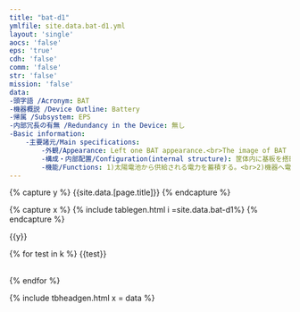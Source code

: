 ```yaml
---
title: "bat-d1"
ymlfile: site.data.bat-d1.yml
layout: 'single'
aocs: 'false'
eps: 'true'
cdh: 'false'
comm: 'false'
str: 'false'
mission: 'false'
data:
-頭字語 /Acronym: BAT
-機器概説 /Device Outline: Battery
-帰属 /Subsystem: EPS
-内部冗長の有無 /Redundancy in the Device: 無し
-Basic information:
    -主要諸元/Main specifications:
        -外観/Appearance: Left one BAT appearance.<br>The image of BAT after being installed on inner structure. Just for reference.<br><img src = "/assets/bat1.jpg"><img src = "/assets/bat2.jpg">
        -構成・内部配置/Configuration(internal structure): 筐体内に基板を搭載
        -機能/Functions: 1)太陽電池から供給される電力を蓄積する。<br>2)機器へ電力を供給する。
---
```


{% capture y %}
{{site.data.[page.title]}}
{% endcapture %}

{% capture x %}
{% include tablegen.html i =site.data.bat-d1%} 
{% endcapture %}

{{y}}

{% for test in k %}
{{test}}<br>
<br>


{% endfor %}

{% include tbheadgen.html x = data %} 

